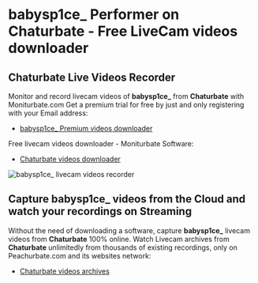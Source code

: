 # babysp1ce_ Performer on Chaturbate - Free LiveCam videos downloader

## Chaturbate Live Videos Recorder

Monitor and record livecam videos of **babysp1ce_** from **Chaturbate** with Moniturbate.com
Get a premium trial for free by just and only registering with your Email address:
* [babysp1ce_ Premium videos downloader](https://moniturbate.com/request-demo-licence-key.html)

Free livecam videos downloader - Moniturbate Software:
* [Chaturbate videos downloader](https://moniturbate.com/moniturbate-download-software.html)

![babysp1ce_ livecam videos recorder](https://peachurnet.com/templates/moniturbate-software.png)


## Capture babysp1ce_ videos from the Cloud and watch your recordings on Streaming

Without the need of downloading a software, capture **babysp1ce_** livecam videos from **Chaturbate** 100% online.
Watch Livecam archives from **Chaturbate** unlimitedly from thousands of existing recordings, only on Peachurbate.com and its websites network:
* [Chaturbate videos archives](https://peachurnet.com/)